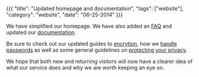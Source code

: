 {{{ "title": "Updated homepage and documentation", "tags": ["website"], "category": "website", "date": "06-25-2014" }}}

We have simplified our homepage. We have also added an [FAQ](/faq) and updated our [documentation](/docs).

Be sure to check out our updated guides to [encrytion](/docs/security/email-encryption), how we [handle passwords](/docs/security/passwords) as well as some general guidelines on [protecting your privacy](/docs/security/privacy).

We hope that both new and returning visitors will now have a clearer idea of what our service does and why we are worth keeping an eye on.

